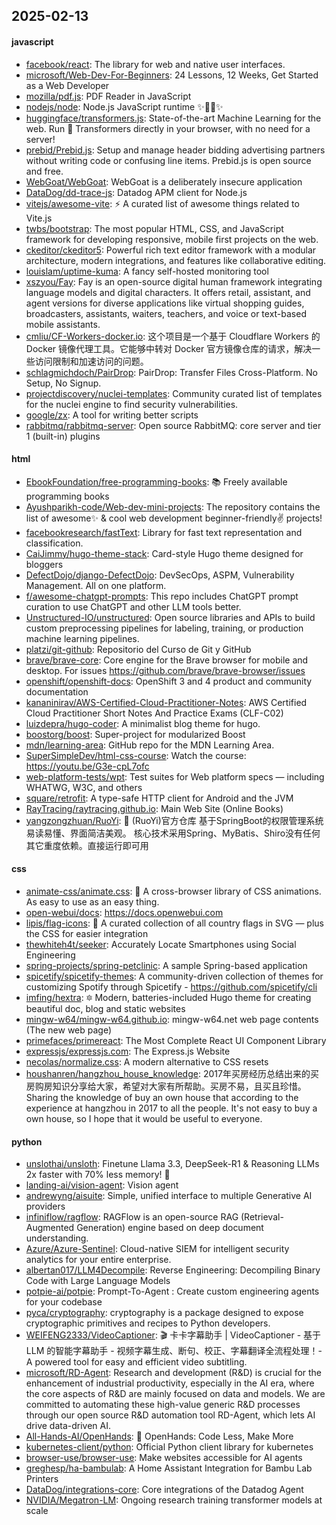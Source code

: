 ## 2025-02-13

#### javascript
* [facebook/react](https://github.com/facebook/react): The library for web and native user interfaces.
* [microsoft/Web-Dev-For-Beginners](https://github.com/microsoft/Web-Dev-For-Beginners): 24 Lessons, 12 Weeks, Get Started as a Web Developer
* [mozilla/pdf.js](https://github.com/mozilla/pdf.js): PDF Reader in JavaScript
* [nodejs/node](https://github.com/nodejs/node): Node.js JavaScript runtime ✨🐢🚀✨
* [huggingface/transformers.js](https://github.com/huggingface/transformers.js): State-of-the-art Machine Learning for the web. Run 🤗 Transformers directly in your browser, with no need for a server!
* [prebid/Prebid.js](https://github.com/prebid/Prebid.js): Setup and manage header bidding advertising partners without writing code or confusing line items. Prebid.js is open source and free.
* [WebGoat/WebGoat](https://github.com/WebGoat/WebGoat): WebGoat is a deliberately insecure application
* [DataDog/dd-trace-js](https://github.com/DataDog/dd-trace-js): Datadog APM client for Node.js
* [vitejs/awesome-vite](https://github.com/vitejs/awesome-vite): ⚡️ A curated list of awesome things related to Vite.js
* [twbs/bootstrap](https://github.com/twbs/bootstrap): The most popular HTML, CSS, and JavaScript framework for developing responsive, mobile first projects on the web.
* [ckeditor/ckeditor5](https://github.com/ckeditor/ckeditor5): Powerful rich text editor framework with a modular architecture, modern integrations, and features like collaborative editing.
* [louislam/uptime-kuma](https://github.com/louislam/uptime-kuma): A fancy self-hosted monitoring tool
* [xszyou/Fay](https://github.com/xszyou/Fay): Fay is an open-source digital human framework integrating language models and digital characters. It offers retail, assistant, and agent versions for diverse applications like virtual shopping guides, broadcasters, assistants, waiters, teachers, and voice or text-based mobile assistants.
* [cmliu/CF-Workers-docker.io](https://github.com/cmliu/CF-Workers-docker.io): 这个项目是一个基于 Cloudflare Workers 的 Docker 镜像代理工具。它能够中转对 Docker 官方镜像仓库的请求，解决一些访问限制和加速访问的问题。
* [schlagmichdoch/PairDrop](https://github.com/schlagmichdoch/PairDrop): PairDrop: Transfer Files Cross-Platform. No Setup, No Signup.
* [projectdiscovery/nuclei-templates](https://github.com/projectdiscovery/nuclei-templates): Community curated list of templates for the nuclei engine to find security vulnerabilities.
* [google/zx](https://github.com/google/zx): A tool for writing better scripts
* [rabbitmq/rabbitmq-server](https://github.com/rabbitmq/rabbitmq-server): Open source RabbitMQ: core server and tier 1 (built-in) plugins

#### html
* [EbookFoundation/free-programming-books](https://github.com/EbookFoundation/free-programming-books): 📚 Freely available programming books
* [Ayushparikh-code/Web-dev-mini-projects](https://github.com/Ayushparikh-code/Web-dev-mini-projects): The repository contains the list of awesome✨ & cool web development beginner-friendly✌️ projects!
* [facebookresearch/fastText](https://github.com/facebookresearch/fastText): Library for fast text representation and classification.
* [CaiJimmy/hugo-theme-stack](https://github.com/CaiJimmy/hugo-theme-stack): Card-style Hugo theme designed for bloggers
* [DefectDojo/django-DefectDojo](https://github.com/DefectDojo/django-DefectDojo): DevSecOps, ASPM, Vulnerability Management. All on one platform.
* [f/awesome-chatgpt-prompts](https://github.com/f/awesome-chatgpt-prompts): This repo includes ChatGPT prompt curation to use ChatGPT and other LLM tools better.
* [Unstructured-IO/unstructured](https://github.com/Unstructured-IO/unstructured): Open source libraries and APIs to build custom preprocessing pipelines for labeling, training, or production machine learning pipelines.
* [platzi/git-github](https://github.com/platzi/git-github): Repositorio del Curso de Git y GitHub
* [brave/brave-core](https://github.com/brave/brave-core): Core engine for the Brave browser for mobile and desktop. For issues https://github.com/brave/brave-browser/issues
* [openshift/openshift-docs](https://github.com/openshift/openshift-docs): OpenShift 3 and 4 product and community documentation
* [kananinirav/AWS-Certified-Cloud-Practitioner-Notes](https://github.com/kananinirav/AWS-Certified-Cloud-Practitioner-Notes): AWS Certified Cloud Practitioner Short Notes And Practice Exams (CLF-C02)
* [luizdepra/hugo-coder](https://github.com/luizdepra/hugo-coder): A minimalist blog theme for hugo.
* [boostorg/boost](https://github.com/boostorg/boost): Super-project for modularized Boost
* [mdn/learning-area](https://github.com/mdn/learning-area): GitHub repo for the MDN Learning Area.
* [SuperSimpleDev/html-css-course](https://github.com/SuperSimpleDev/html-css-course): Watch the course: https://youtu.be/G3e-cpL7ofc
* [web-platform-tests/wpt](https://github.com/web-platform-tests/wpt): Test suites for Web platform specs — including WHATWG, W3C, and others
* [square/retrofit](https://github.com/square/retrofit): A type-safe HTTP client for Android and the JVM
* [RayTracing/raytracing.github.io](https://github.com/RayTracing/raytracing.github.io): Main Web Site (Online Books)
* [yangzongzhuan/RuoYi](https://github.com/yangzongzhuan/RuoYi): 🎉 (RuoYi)官方仓库 基于SpringBoot的权限管理系统 易读易懂、界面简洁美观。 核心技术采用Spring、MyBatis、Shiro没有任何其它重度依赖。直接运行即可用

#### css
* [animate-css/animate.css](https://github.com/animate-css/animate.css): 🍿 A cross-browser library of CSS animations. As easy to use as an easy thing.
* [open-webui/docs](https://github.com/open-webui/docs): https://docs.openwebui.com
* [lipis/flag-icons](https://github.com/lipis/flag-icons): 🎏 A curated collection of all country flags in SVG — plus the CSS for easier integration
* [thewhiteh4t/seeker](https://github.com/thewhiteh4t/seeker): Accurately Locate Smartphones using Social Engineering
* [spring-projects/spring-petclinic](https://github.com/spring-projects/spring-petclinic): A sample Spring-based application
* [spicetify/spicetify-themes](https://github.com/spicetify/spicetify-themes): A community-driven collection of themes for customizing Spotify through Spicetify - https://github.com/spicetify/cli
* [imfing/hextra](https://github.com/imfing/hextra): 🔯 Modern, batteries-included Hugo theme for creating beautiful doc, blog and static websites
* [mingw-w64/mingw-w64.github.io](https://github.com/mingw-w64/mingw-w64.github.io): mingw-w64.net web page contents (The new web page)
* [primefaces/primereact](https://github.com/primefaces/primereact): The Most Complete React UI Component Library
* [expressjs/expressjs.com](https://github.com/expressjs/expressjs.com): The Express.js Website
* [necolas/normalize.css](https://github.com/necolas/normalize.css): A modern alternative to CSS resets
* [houshanren/hangzhou_house_knowledge](https://github.com/houshanren/hangzhou_house_knowledge): 2017年买房经历总结出来的买房购房知识分享给大家，希望对大家有所帮助。买房不易，且买且珍惜。Sharing the knowledge of buy an own house that according to the experience at hangzhou in 2017 to all the people. It's not easy to buy a own house, so I hope that it would be useful to everyone.

#### python
* [unslothai/unsloth](https://github.com/unslothai/unsloth): Finetune Llama 3.3, DeepSeek-R1 & Reasoning LLMs 2x faster with 70% less memory! 🦥
* [landing-ai/vision-agent](https://github.com/landing-ai/vision-agent): Vision agent
* [andrewyng/aisuite](https://github.com/andrewyng/aisuite): Simple, unified interface to multiple Generative AI providers
* [infiniflow/ragflow](https://github.com/infiniflow/ragflow): RAGFlow is an open-source RAG (Retrieval-Augmented Generation) engine based on deep document understanding.
* [Azure/Azure-Sentinel](https://github.com/Azure/Azure-Sentinel): Cloud-native SIEM for intelligent security analytics for your entire enterprise.
* [albertan017/LLM4Decompile](https://github.com/albertan017/LLM4Decompile): Reverse Engineering: Decompiling Binary Code with Large Language Models
* [potpie-ai/potpie](https://github.com/potpie-ai/potpie): Prompt-To-Agent : Create custom engineering agents for your codebase
* [pyca/cryptography](https://github.com/pyca/cryptography): cryptography is a package designed to expose cryptographic primitives and recipes to Python developers.
* [WEIFENG2333/VideoCaptioner](https://github.com/WEIFENG2333/VideoCaptioner): 🎬 卡卡字幕助手 | VideoCaptioner - 基于 LLM 的智能字幕助手 - 视频字幕生成、断句、校正、字幕翻译全流程处理！- A powered tool for easy and efficient video subtitling.
* [microsoft/RD-Agent](https://github.com/microsoft/RD-Agent): Research and development (R&D) is crucial for the enhancement of industrial productivity, especially in the AI era, where the core aspects of R&D are mainly focused on data and models. We are committed to automating these high-value generic R&D processes through our open source R&D automation tool RD-Agent, which lets AI drive data-driven AI.
* [All-Hands-AI/OpenHands](https://github.com/All-Hands-AI/OpenHands): 🙌 OpenHands: Code Less, Make More
* [kubernetes-client/python](https://github.com/kubernetes-client/python): Official Python client library for kubernetes
* [browser-use/browser-use](https://github.com/browser-use/browser-use): Make websites accessible for AI agents
* [greghesp/ha-bambulab](https://github.com/greghesp/ha-bambulab): A Home Assistant Integration for Bambu Lab Printers
* [DataDog/integrations-core](https://github.com/DataDog/integrations-core): Core integrations of the Datadog Agent
* [NVIDIA/Megatron-LM](https://github.com/NVIDIA/Megatron-LM): Ongoing research training transformer models at scale
